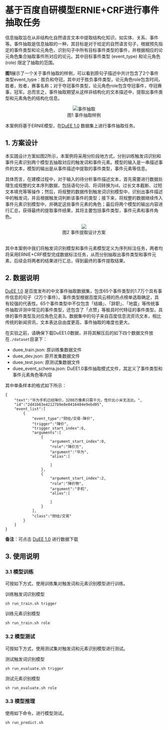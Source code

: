 # 基于百度自研模型ERNIE+CRF进行事件抽取任务


信息抽取旨在从非结构化自然语言文本中提取结构化知识，如实体、关系、事件等。事件抽取是信息抽取的一种，其目标是对于给定的自然语言句子，根据预先指定的事件类型和论元角色，识别句子中所有目标事件类型的事件，并根据相应的论元角色集合抽取事件所对应的论元。其中目标事件类型 (event_type) 和论元角色 (role) 限定了抽取的范围。

**图1**展示了一个关于事件抽取的样例，可以看到原句子描述中共计包含了2个事件类型event_type：胜负和夺冠，其中对于胜负事件类型，论元角色role包含时间，胜者，败者，赛事名称；对于夺冠事件类型，论元角色role包含夺冠事件，夺冠赛事，冠军。总而言之，事件抽取期望从这样非结构化的文本描述中，提取出事件类型和元素角色的结构化信息。

<div align="center">
<img src="https://ai-studio-static-online.cdn.bcebos.com/8df72cd00e684ee2b274696b20c64111a98e93d1dbe74ee8875e3c39cc8f4978" alt="事件抽取" align=center />
</div>
<center>图1 事件抽取样例</center>

本案例将基于ERNIE模型，在[DuEE 1.0](https://aistudio.baidu.com/aistudio/competition/detail/65) 数据集上进行事件抽取任务。

## 1. 方案设计
本实践设计方案如图2所示，本案例将采用分阶段地方式，分别训练触发词识别和事件元素识别两个模型去抽取对应的触发词和事件元素。模型的输入是一串描述事件的文本，模型的输出是从事件描述中提取的事件类型，事件元素等信息。

具体而言，在建模过程中，对于输入的待分析事件描述文本，首先需要进行数据处理生成规整的文本序列数据，包括语句分词、将词转换为id，过长文本截断、过短文本填充等等操作；然后，将规整的数据传到触发词识别模型中，识别出事件描述中的触发词，并且根据触发词判断该事件的类型；接下来，将规整的数据继续传入事件元素识别模型中，并确定这些事件元素的角色；最后将两个模型的输出内容进行汇总，获得最终的提取事件结果，其将主要包括事件类型，事件元素和事件角色。

<center><img src="https://ai-studio-static-online.cdn.bcebos.com/96d1d2a6c6a54d51a9f22b0c6d9680c92f33779f2c384e55a84aff1103ea88b6" /></center>
<center>图2 事件提取设计方案</center>
<br/>

其中本案例中我们将触发词识别模型和事件元素模型定义为序列标注任务，两者均将采用ERNIE+CRF模型完成数据标注任务，从而分别抽取出事件类型和事件元素，后续会将两者的结果进行汇总，得到最终的事件提取结果。

## 2. 数据说明
[DuEE 1.0](https://aistudio.baidu.com/aistudio/competition/detail/65) 是百度发布的中文事件抽取数据集，包含65个事件类型的1.7万个具有事件信息的句子（2万个事件）。事件类型根据百度风云榜的热点榜单选取确定，具有较强的代表性。65个事件类型中不仅包含「结婚」、「辞职」、「地震」等传统事件抽取评测中常见的事件类型，还包含了「点赞」等极具时代特征的事件类型。具体的事件类型及对应角色见表3。数据集中的句子来自百度信息流资讯文本，相比传统的新闻资讯，文本表达自由度更高，事件抽取的难度也更大。

在实验之前，请确保下载DuEE1.0数据，并将其解压后的如下四个数据文件放在`./dataset`目录下：
- duee_train.json: 原训练集数据文件
- duee_dev.json: 原开发集数据文件
- duee_test.json: 原测试集数据文件
- duee_event_schema.json: DuEE1.0事件抽取模式文件，其定义了事件类型和事件元素角色等内容

其中单条样本的格式如下所示：
```
{
    "text":"华为手机已经降价，3200万像素只需千元，性价比小米无法比。",
    "id":"2d41b63e42127b9e8e0416484e9ebd05",
    "event_list":[
        {
            "event_type":"财经/交易-降价",
            "trigger":"降价",
            "trigger_start_index":6,
            "arguments":[
                {
                    "argument_start_index":0,
                    "role":"降价方",
                    "argument":"华为",
                    "alias":[

                    ]
                },
                {
                    "argument_start_index":2,
                    "role":"降价物",
                    "argument":"手机",
                    "alias":[

                    ]
                }
            ],
            "class":"财经/交易"
        }
    ]
}
```

**备注**：可点击 [DuEE 1.0](https://aistudio.baidu.com/aistudio/competition/detail/65) 进行数据下载

## 3. 使用说明
### 3.1 模型训练
可按如下方式，使用训练集对触发词和元素识别模型进行训练。

训练触发词识别模型
```shell
sh run_train.sh trigger
```
训练元素识别模型
```shell
sh run_train.sh role
```

### 3.2 模型测试
可按如下方式，使用测试集对触发词和元素识别模型进行测试。

测试触发词识别模型
```shell
sh run_evaluate.sh trigger
```
测试元素识别模型
```shell
sh run_evaluate.sh role
```
### 3.3 模型推理
使用如下命令，进行模型测试。
```shell
sh run_predict.sh
```
